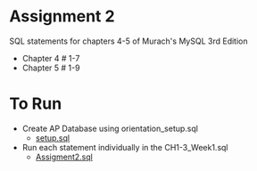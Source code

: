 # Assignment 2
SQL statements for chapters 4-5 of Murach's MySQL 3rd Edition
* Chapter 4 # 1-7
* Chapter 5 # 1-9

# To Run
* Create AP Database using orientation_setup.sql
    * [setup.sql](../database_build_files/setup.sql)
* Run each statement individually in the CH1-3_Week1.sql
    * [Assigment2.sql](Assigment2.sql)